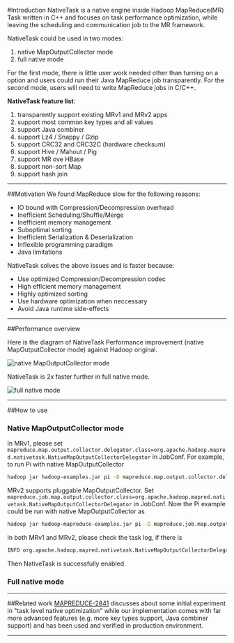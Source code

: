 #Introduction
NativeTask is a native engine inside Hadoop MapReduce(MR) Task written in 
C++ and focuses on task performance optimization, 
while leaving the scheduling and communication job to 
the MR framework.

NativeTask could be used in two modes:     
1. native MapOutputCollector mode      
2. full native mode      

For the first mode, there is little user work needed other than turning on a option and users could run their Java MapReduce job transparently. For the second mode, users will need to write MapReduce jobs in C/C++.

**NativeTask feature list**:      
1. transparently support existing MRv1 and MRv2 apps   
2. support most common key types and all values    
3. support Java combiner    
4. support Lz4 / Snappy / Gzip      
5. support CRC32 and CRC32C (hardware checksum)   
6. support Hive / Mahout / Pig     
7. support MR ove HBase    
8. support non-sort Map    
9. support hash join     


----

##Motivation 
We found MapReduce slow for the following reasons:
* IO bound with Compression/Decompression overhead  
* Inefficient Scheduling/Shuffle/Merge      
* Inefficient memory management    
* Suboptimal sorting    
* Inefficient Serialization & Deserialization    
* Inflexible programming paradigm   
* Java limitations

NativeTask solves the above issues and is faster because:
* Use optimized Compression/Decompression codec
* High efficient memory management
* Highly optimized sorting
* Use hardware optimization when neccessary
* Avoid Java runtime side-effects

----

##Performance overview

Here is the diagram of NativeTask Performance improvement (native MapOutputCollector mode) against Hadoop original.

![native MapOutputCollector mode](https://lh6.googleusercontent.com/-Cj1ojoRjKxk/U2w2LFGLz3I/AAAAAAAAC14/XnstsiUhPKA/w959-h558-no/hibench.PNG)

NativeTask is 2x faster further in full native mode.    

![full native mode](https://lh6.googleusercontent.com/-Ssxz-tjd7F0/U2w2LDPC_oI/AAAAAAAAC18/JmYow_CKFYs/w822-h400-no/fullnative.PNG)

----

##How to use

### Native MapOutputCollector mode
In MRv1, please set `mapreduce.map.output.collector.delegator.class=org.apache.hadoop.mapred.nativetask.NativeMapOutputCollectorDelegator` in JobConf. For example, to run Pi with native MapOutputCollector

```bash
hadoop jar hadoop-examples.jar pi -D mapreduce.map.output.collector.delegator.class=org.apache.hadoop.mapred.nativetask.NativeMapOutputCollectorDelegator 10 10
```

MRv2 supports pluggable MapOutputCollector. Set `mapreduce.job.map.output.collector.class=org.apache.hadoop.mapred.nativetask.NativeMapOutputCollectorDelegator` in JobConf. Now the Pi example could be run with native MapOutputCollector as

```bash
hadoop jar hadoop-mapreduce-examples.jar pi -D mapreduce.job.map.output.collector.class=org.apache.hadoop.mapred.nativetask.NativeMapOutputCollectorDelegator 10 10
```

In both MRv1 and MRv2, please check the task log, if there is 
```bash
INFO org.apache.hadoop.mapred.nativetask.NativeMapOutputCollectorDelegator: Native output collector can be successfully enabled! 
```
Then NativeTask is successfully enabled.

### Full native mode

----

##Related work
[MAPREDUCE-2841](https://issues.apache.org/jira/browse/MAPREDUCE-2841) discusses about some initial experiment in "task level native optimization" while our implementation comes with far more advanced features (e.g. more key types support, Java combiner support) and has been used and verified in production environment.   

----


